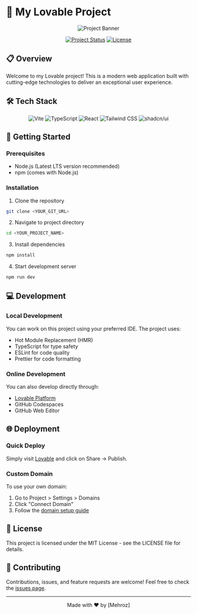# 🚀 My Lovable Project

<div align="center">

![Project Banner](https://via.placeholder.com/800x200?text=My+Awesome+Project)

[![Project Status](https://img.shields.io/badge/status-active-success.svg)]()
[![License](https://img.shields.io/badge/license-MIT-blue.svg)]()

</div>

## 📋 Overview

Welcome to my Lovable project! This is a modern web application built with cutting-edge technologies to deliver an exceptional user experience.

## 🛠️ Tech Stack

<div align="center">

![Vite](https://img.shields.io/badge/Vite-646CFF?style=for-the-badge&logo=vite&logoColor=white)
![TypeScript](https://img.shields.io/badge/TypeScript-007ACC?style=for-the-badge&logo=typescript&logoColor=white)
![React](https://img.shields.io/badge/React-20232A?style=for-the-badge&logo=react&logoColor=61DAFB)
![Tailwind CSS](https://img.shields.io/badge/Tailwind_CSS-38B2AC?style=for-the-badge&logo=tailwind-css&logoColor=white)
![shadcn/ui](https://img.shields.io/badge/shadcn/ui-000000?style=for-the-badge&logo=shadcnui&logoColor=white)

</div>

## 🚀 Getting Started

### Prerequisites

- Node.js (Latest LTS version recommended)
- npm (comes with Node.js)

### Installation

1. Clone the repository
```bash
git clone <YOUR_GIT_URL>
```

2. Navigate to project directory
```bash
cd <YOUR_PROJECT_NAME>
```

3. Install dependencies
```bash
npm install
```

4. Start development server
```bash
npm run dev
```

## 💻 Development

### Local Development

You can work on this project using your preferred IDE. The project uses:
- Hot Module Replacement (HMR)
- TypeScript for type safety
- ESLint for code quality
- Prettier for code formatting

### Online Development

You can also develop directly through:
- [Lovable Platform](https://lovable.dev/projects/4d4c4e07-4996-46f2-af67-c8cf96dd879b)
- GitHub Codespaces
- GitHub Web Editor

## 🌐 Deployment

### Quick Deploy
Simply visit [Lovable](https://lovable.dev/projects/4d4c4e07-4996-46f2-af67-c8cf96dd879b) and click on Share → Publish.

### Custom Domain
To use your own domain:
1. Go to Project > Settings > Domains
2. Click "Connect Domain"
3. Follow the [domain setup guide](https://docs.lovable.dev/tips-tricks/custom-domain#step-by-step-guide)

## 📝 License

This project is licensed under the MIT License - see the LICENSE file for details.

## 🤝 Contributing

Contributions, issues, and feature requests are welcome! Feel free to check the [issues page](https://github.com/yourusername/your-repo/issues).

---

<div align="center">
Made with ❤️ by [Mehroz]
</div>
